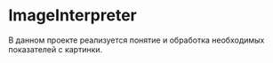 # ImageInterpreter
В данном проекте реализуется понятие и обработка необходимых показателей с картинки.
